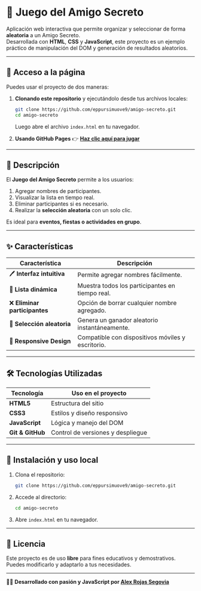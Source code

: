 # 🎁 Juego del Amigo Secreto

Aplicación web interactiva que permite organizar y seleccionar de forma **aleatoria** a un Amigo Secreto.  
Desarrollada con **HTML**, **CSS** y **JavaScript**, este proyecto es un ejemplo práctico de manipulación del DOM y generación de resultados aleatorios.

---

## 🚀 Acceso a la página

Puedes usar el proyecto de dos maneras:

1. **Clonando este repositorio** y ejecutándolo desde tus archivos locales:
   ```bash
   git clone https://github.com/eppursimuove9/amigo-secreto.git
   cd amigo-secreto
   ```
   Luego abre el archivo `index.html` en tu navegador.

2. **Usando GitHub Pages**
   👉 [**Haz clic aquí para jugar**](https://eppursimuove9.github.io/amigo-secreto/)

---

## 📜 Descripción

El **Juego del Amigo Secreto** permite a los usuarios:
1. Agregar nombres de participantes.
2. Visualizar la lista en tiempo real.
3. Eliminar participantes si es necesario.
4. Realizar la **selección aleatoria** con un solo clic.

Es ideal para **eventos, fiestas o actividades en grupo**.

---

## ✨ Características

| Característica | Descripción |
| -------------- | ----------- |
| 🖊 **Interfaz intuitiva** | Permite agregar nombres fácilmente. |
| 📜 **Lista dinámica** | Muestra todos los participantes en tiempo real. |
| ❌ **Eliminar participantes** | Opción de borrar cualquier nombre agregado. |
| 🎲 **Selección aleatoria** | Genera un ganador aleatorio instantáneamente. |
| 📱 **Responsive Design** | Compatible con dispositivos móviles y escritorio. |

---

## 🛠 Tecnologías Utilizadas

| Tecnología | Uso en el proyecto |
| ---------- | ------------------ |
| **HTML5** | Estructura del sitio |
| **CSS3** | Estilos y diseño responsivo |
| **JavaScript** | Lógica y manejo del DOM |
| **Git & GitHub** | Control de versiones y despliegue |

---

## 🔧 Instalación y uso local

1. Clona el repositorio:
   ```bash
   git clone https://github.com/eppursimuove9/amigo-secreto.git
   ```
2. Accede al directorio:
   ```bash
   cd amigo-secreto
   ```
3. Abre `index.html` en tu navegador.

---

## 📄 Licencia

Este proyecto es de uso **libre** para fines educativos y demostrativos.  
Puedes modificarlo y adaptarlo a tus necesidades.

---

👨‍💻 **Desarrollado con pasión y JavaScript por [Alex Rojas Segovia](https://github.com/eppursimuove9)**
